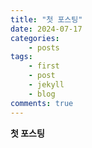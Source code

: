 ```yaml
---
title: "첫 포스팅"
date: 2024-07-17
categories:
    - posts
tags: 
    - first
    - post
    - jekyll
    - blog
comments: true
---
```

 
**첫 포스팅**
